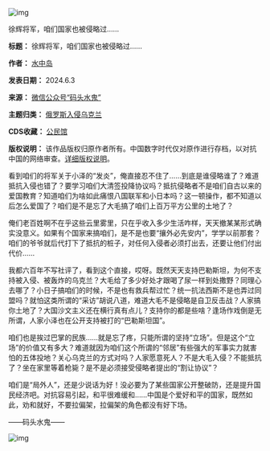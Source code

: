 ![img](https://chinadigitaltimes.net/chinese/files/2024/06/post-708480-665dd491651fd.)


徐辉将军，咱们国家也被侵略过……




**标题：** 徐辉将军，咱们国家也被侵略过……  

**作者：** [水中岛](https://chinadigitaltimes.net/space/码头水鬼)  

**发表日期：** 2024.6.3  

**来源：** [微信公众号“码头水鬼”](https://web.archive.org/web/https://mp.weixin.qq.com/s/W3H7_sPrNeG_AzHbnGBExQ)  

**主题归类：** [俄罗斯入侵乌克兰](https://chinadigitaltimes.net/space/俄罗斯入侵乌克兰)  

**CDS收藏：** [公民馆](https://chinadigitaltimes.net/space/%E5%85%AC%E6%B0%91%E9%A6%86)  

**版权说明：** 该作品版权归原作者所有。中国数字时代仅对原作进行存档，以对抗中国的网络审查。[详细版权说明](https://chinadigitaltimes.net/chinese/copyright)。


看到咱们的将军关于小泽的“发炎”，俺直接忍不住了……到底是谁侵略谁了？难道抵抗入侵也错了？要学习咱们大清签投降协议吗？抵抗侵略者不是咱们自古以来的爱国教育？知道咱们为啥如此痛恨八国联军和小日本吗？这一顿操作，都不知道以后怎么爱国了？咱们是不是忘了大毛搞了咱们上百万平方公里的土地了？


俺们老百姓啊不在乎这些云里雾里，只在乎收入多少生活咋样，天天撤某某形式确实没意义。如果有个国家来搞咱们，是不是也要“攘外必先安内”，学学以前那套？咱们的爷爷就后代打下了抵抗的桩子，对任何入侵者必须打出去，还要让他们付出代价……


我都六百年不写社评了，看到这个直接，哎呀。既然天天支持巴勒斯坦，为何不支持被入侵、被轰炸的乌克兰？大毛给了多少好处才跟喝了尿一样到处撒野？同理心去哪了？小日子搞咱们的时候，不是也有救兵帮过忙？统一抗法西斯不是也弄过同盟吗？就怕这类所谓的“采访”胡说八道，难道大毛不是侵略是自卫反击战？人家搞你土地了？大国沙文主义还在横行真有点儿？支持你的都是些啥？逢场作戏倒是无所谓，人家小泽也在公开支持被打的“巴勒斯坦国”。


咱们也是挨过巴掌的民族……就是忘了疼，只能所谓的坚持“立场”。但是这个“立场”的价值又有多大？难道就因为咱们这个所谓的“邻居”有些强大的军事实力就害怕的五体投地？关心乌克兰的方式对吗？人家愿意死人？不是大毛入侵？不能抵抗了？坐在家里等着枪毙？是不是必须接受侵略者提出的“割让协议”？


咱们是“局外人”，还是少说话为好！没必要为了某些国家公开整破防，还是提升国民经济吧。对抗容易引起，和平很难缓和……中国是个爱好和平的国家，既然如此，劝和就好，不要拉偏架，拉偏架的角色都没有好下场。


——码头水鬼——


![img](https://chinadigitaltimes.net/chinese/files/2024/06/post-708480-665dd49194077.png)

